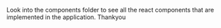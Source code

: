 Look into the components folder to see all the react components that are implemented in the application. Thankyou
